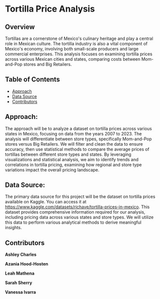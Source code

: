 # Tortilla Price Analysis

## Overview

Tortillas are a cornerstone of Mexico's culinary heritage and play a central role in Mexican culture. The tortilla industry is also a vital component of Mexico's economy, involving both small-scale producers and large commercial enterprises. This analysis focuses on examining tortilla prices across various Mexican cities and states, comparing costs between Mom-and-Pop stores and Big Retailers.

## Table of Contents

- [Approach](#approach)
- [Data Source](#data-source)
- [Contributors](#contributors)

## Approach:

The approach will be to analyze a dataset on tortilla prices across various states in Mexico, focusing on data from the years 2007 to 2023. The analysis will differentiate between store types, specifically Mom-and-Pop stores versus Big Retailers. We will filter and clean the data to ensure accuracy, then use statistical methods to compare the average prices of tortillas between different store types and states. By leveraging visualizations and statistical analysis, we aim to identify trends and correlations in tortilla pricing, examining how regional and store type variations impact the overall pricing landscape.

## Data Source:

The primary data source for this project will be the dataset on tortilla prices available on Kaggle. You can access it at https://www.kaggle.com/datasets/richave/tortilla-prices-in-mexico. This dataset provides comprehensive information required for our analysis, including pricing data across various states and store types. We will utilize this data to perform various analytical methods to derive meaningful insights.

## Contributors

**Ashley Charles**

**Azania Hood-Hosten**

**Leah Mathena**

**Sarah Sherry**

**Vanessa Ivarra**


